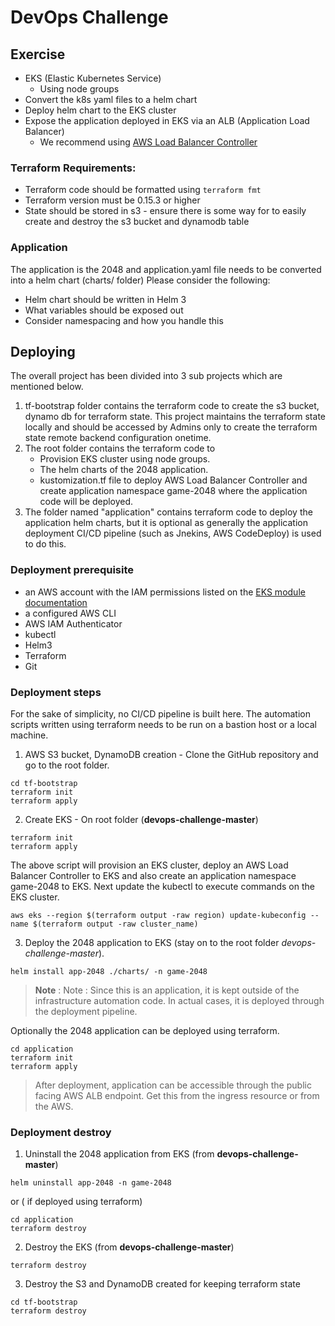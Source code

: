 # DevOps Challenge

## Exercise
* EKS (Elastic Kubernetes Service)
  * Using node groups
* Convert the k8s yaml files to a helm chart
* Deploy helm chart to the EKS cluster
* Expose the application deployed in EKS via an ALB (Application Load Balancer)
    * We recommend using [AWS Load Balancer Controller](https://kubernetes-sigs.github.io/aws-load-balancer-controller/v2.2/)

### Terraform Requirements:
* Terraform code should be formatted using `terraform fmt`
* Terraform version must be 0.15.3 or higher
* State should be stored in s3 - ensure there is some way for to easily create and destroy the s3 bucket and dynamodb table

### Application
The application is the 2048 and application.yaml file needs to be converted into a helm chart (charts/ folder)
Please consider the following:
* Helm chart should be written in Helm 3
* What variables should be exposed out
* Consider namespacing and how you handle this


## Deploying

The overall project has been divided into 3 sub projects which are mentioned below.
1. tf-bootstrap folder contains the terraform code to create the s3 bucket, dynamo db for terraform state. This project maintains the terraform state locally and should be accessed by Admins only to create the terraform state remote backend configuration onetime.
2. The root folder contains the terraform code to 
   - Provision EKS cluster using node groups.
   - The helm charts of the 2048 application.
   - kustomization.tf file to deploy AWS Load Balancer Controller and create application namespace game-2048 where the application code will be deployed.
3. The folder named "application" contains terraform code to deploy the application helm charts, but it is optional as generally the application deployment CI/CD pipeline (such as Jnekins, AWS CodeDeploy) is used to do this. 

### Deployment prerequisite
- an AWS account with the IAM permissions listed on the [EKS module documentation](https://github.com/terraform-aws-modules/terraform-aws-eks/blob/master/docs/iam-permissions.md)
- a configured AWS CLI
- AWS IAM Authenticator
- kubectl
- Helm3
- Terraform
- Git

### Deployment steps
For the sake of simplicity, no CI/CD pipeline is built here. The automation scripts written using terraform needs to be run on a bastion host or a local machine.

1. AWS S3 bucket, DynamoDB creation - Clone the GitHub repository and go to the root folder.
```
cd tf-bootstrap
terraform init
terraform apply 
```
2. Create EKS - On root folder (**devops-challenge-master**)
```
terraform init
terraform apply 
```
The above script will provision an EKS cluster, deploy an AWS Load Balancer Controller to EKS and also create an application namespace game-2048 to EKS.
Next update the kubectl to execute commands on the EKS cluster.
```
aws eks --region $(terraform output -raw region) update-kubeconfig --name $(terraform output -raw cluster_name)
```

3. Deploy the 2048 application to EKS (stay on to the root folder *devops-challenge-master*). 
```
helm install app-2048 ./charts/ -n game-2048
```
> **Note** : Note : Since this is an application, it is kept outside of the infrastructure automation code. In actual cases, it is deployed through the deployment pipeline.

Optionally the 2048 application can be deployed using terraform.
```
cd application
terraform init
terraform apply
```
> After deployment, application can be accessible through the public facing AWS ALB endpoint. Get this from the ingress resource or from the AWS.

### Deployment destroy
1. Uninstall the 2048 application from EKS (from **devops-challenge-master**)
```
helm uninstall app-2048 -n game-2048
```
or ( if deployed using terraform)
```
cd application
terraform destroy
```
2. Destroy the EKS  (from **devops-challenge-master**)
```
terraform destroy
```
3. Destroy the S3 and DynamoDB created for keeping terraform state
```
cd tf-bootstrap
terraform destroy
```
